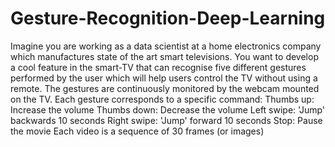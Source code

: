 # Gesture-Recognition-Deep-Learning
Imagine you are working as a data scientist at a home electronics company which manufactures state of the art smart televisions. You want to develop a cool feature in the smart-TV that can recognise five different gestures performed by the user which will help users control the TV without using a remote. The gestures are continuously monitored by the webcam mounted on the TV. Each gesture corresponds to a specific command:  Thumbs up:  Increase the volume Thumbs down: Decrease the volume Left swipe: 'Jump' backwards 10 seconds Right swipe: 'Jump' forward 10 seconds   Stop: Pause the movie    Each video is a sequence of 30 frames (or images)
